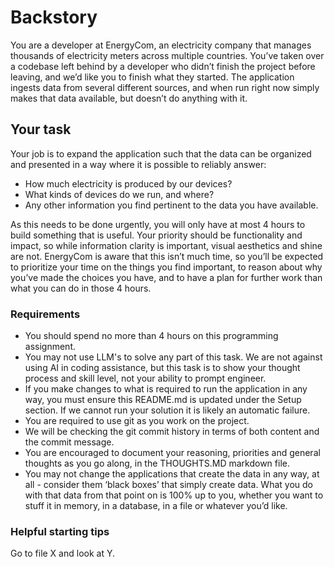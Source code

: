 # Backstory
You are a developer at EnergyCom, an electricity company that manages thousands of electricity meters across multiple countries. You’ve taken over a codebase left behind by a developer who didn’t finish the project before leaving, and we’d like you to finish what they started. The application ingests data from several different sources, and when run right now simply makes that data available, but doesn’t do anything with it. 

## Your task
Your job is to expand the application such that the data can be organized and presented in a way where it is possible to reliably answer:

- How much electricity is produced by our devices?
- What kinds of devices do we run, and where?
- Any other information you find pertinent to the data you have available.

As this needs to be done urgently, you will only have at most 4 hours to build something that is useful. Your priority should be functionality and impact, so while information clarity is important, visual aesthetics and shine are not. EnergyCom is aware that this isn’t much time, so you’ll be expected to prioritize your time on the things you find important, to reason about why you’ve made the choices you have, and to have a plan for further work than what you can do in those 4 hours. 

### Requirements
- You should spend no more than 4 hours on this programming assignment.
- You may not use LLM's to solve any part of this task. We are not against using AI in coding assistance, but this task is to show your thought process and skill level, not your ability to prompt engineer.
- If you make changes to what is required to run the application in any way, you must ensure this README.md is updated under the Setup section. If we cannot run your solution it is likely an automatic failure.
- You are required to use git as you work on the project.
- We will be checking the git commit history in terms of both content and the commit message.
- You are encouraged to document your reasoning, priorities and general thoughts as you go along, in the THOUGHTS.MD markdown file.
- You may not change the applications that create the data in any way, at all - consider them ‘black boxes’ that simply create data. What you do with that data from that point on is 100% up to you, whether you want to stuff it in memory, in a database, in a file or whatever you’d like.

### Helpful starting tips
Go to file X and look at Y.
